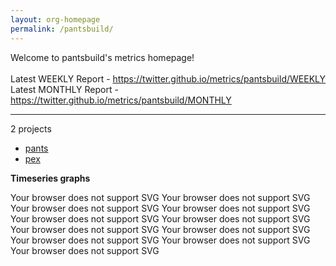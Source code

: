 ```yaml
---
layout: org-homepage
permalink: /pantsbuild/
---
```

<div class="content-without-graphs">
    Welcome to pantsbuild's metrics homepage!
    <br><br>
    Latest WEEKLY Report - <a href="https://twitter.github.io/metrics/pantsbuild/WEEKLY">https://twitter.github.io/metrics/pantsbuild/WEEKLY</a>
    <br>
    Latest MONTHLY Report - <a href="https://twitter.github.io/metrics/pantsbuild/MONTHLY">https://twitter.github.io/metrics/pantsbuild/MONTHLY</a>
    <br>
    <hr>
    2 projects
<ul>
	<li><a href="/metrics/pantsbuild/pants/WEEKLY">pants</a></li>
	<li><a href="/metrics/pantsbuild/pex/WEEKLY">pex</a></li>
</ul>

</div>
<div class="graph-container">

<p><b>Timeseries graphs</b></p>
<div class="row">
	<object class="cell" type="image/svg+xml" data="{{ site.url }}{{ site.baseurl }}/graphs/pantsbuild/timeseries_stargazers.svg">
		Your browser does not support SVG
	</object>
	<object class="cell" type="image/svg+xml" data="{{ site.url }}{{ site.baseurl }}/graphs/pantsbuild/timeseries_openIssues.svg">
		Your browser does not support SVG
	</object>
	<object class="cell" type="image/svg+xml" data="{{ site.url }}{{ site.baseurl }}/graphs/pantsbuild/timeseries_openPullRequests.svg">
		Your browser does not support SVG
	</object>
	<object class="cell" type="image/svg+xml" data="{{ site.url }}{{ site.baseurl }}/graphs/pantsbuild/timeseries_pullRequests.svg">
		Your browser does not support SVG
	</object>
	<object class="cell" type="image/svg+xml" data="{{ site.url }}{{ site.baseurl }}/graphs/pantsbuild/timeseries_issues.svg">
		Your browser does not support SVG
	</object>
	<object class="cell" type="image/svg+xml" data="{{ site.url }}{{ site.baseurl }}/graphs/pantsbuild/timeseries_closedIssues.svg">
		Your browser does not support SVG
	</object>
	<object class="cell" type="image/svg+xml" data="{{ site.url }}{{ site.baseurl }}/graphs/pantsbuild/timeseries_forkCount.svg">
		Your browser does not support SVG
	</object>
	<object class="cell" type="image/svg+xml" data="{{ site.url }}{{ site.baseurl }}/graphs/pantsbuild/timeseries_watchers.svg">
		Your browser does not support SVG
	</object>
	<object class="cell" type="image/svg+xml" data="{{ site.url }}{{ site.baseurl }}/graphs/pantsbuild/timeseries_mergedPullRequests.svg">
		Your browser does not support SVG
	</object>
	<object class="cell" type="image/svg+xml" data="{{ site.url }}{{ site.baseurl }}/graphs/pantsbuild/timeseries_closedPullRequests.svg">
		Your browser does not support SVG
	</object>
	<object class="cell" type="image/svg+xml" data="{{ site.url }}{{ site.baseurl }}/graphs/pantsbuild/timeseries_no_of_repos.svg">
		Your browser does not support SVG
	</object>
</div>

</div>
